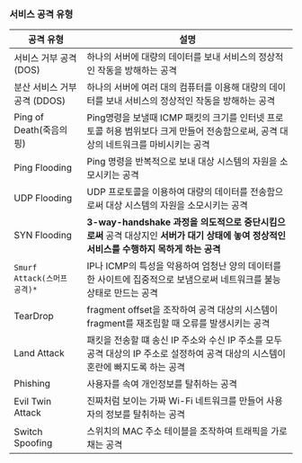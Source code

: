 ### 서비스 공격 유형
| 공격 유형                   | 설명                                                                                 |
|-------------------------|------------------------------------------------------------------------------------|
| 서비스 거부 공격 (DOS)         | 하나의 서버에 대량의 데이터를 보내 서비스의 정상적인 작동을 방해하는 공격                                          |
| 분산 서비스 거부 공격 (DDOS)     | 하나의 서버에 여러 대의 컴퓨터를 이용해 대량의 데이터를 보내 서비스의 정상적인 작동을 방해하는 공격                           |
| Ping of Death(죽음의 핑)    | Ping명령을 보낼때 ICMP 패킷의 크기를 인터넷 프로토콜 허용 범위보다 크게 만들어 전송함으로써, 공격 대상의 네트워크를 마비시키는 공격     |
| Ping Flooding           | Ping 명령을 반복적으로 보내 대상 시스템의 자원을 소모시키는 공격                                         |
| UDP Flooding            | UDP 프로토콜을 이용하여 대량의 데이터를 전송함으로써 대상 시스템의 자원을 소모시키는 공격                                 |
| SYN Flooding            | **3-way-handshake 과정을 의도적으로 중단시킴으로써** 공격 대상지인 **서버가 대기 상태에 놓여 정상적인 서비스를 수행하지 목하게 하는 공격** |
| `Smurf Attack(스머프 공격)*` | IP나 ICMP의 특성을 악용하여 엄청난 양의 데이터를 한 사이트에 집중적으로 보냄으로써 네트워크를 불능 상태로 만드는 공격              |
| TearDrop                | fragment offset을 조작하여 공격 대상의 시스템이 fragment를 재조립할 때 오류를 발생시키는 공격                    |
| Land Attack             | 패킷을 전송할 떄 송신 IP 주소와 수신 IP 주소를 모두 공격 대상의 IP 주소로 설정하여 공격 대상의 시스템이 혼란에 빠지도록 하는 공격     |
| Phishing                | 사용자를 속여 개인정보를 탈취하는 공격 |
| Evil Twin Attack        | 진짜처럼 보이는 가짜 Wi-Fi 네트워크를 만들어 사용자의 정보를 탈취하는 공격 |
| Switch Spoofing         | 스위치의 MAC 주소 테이블을 조작하여 트래픽을 가로채는 공격 |